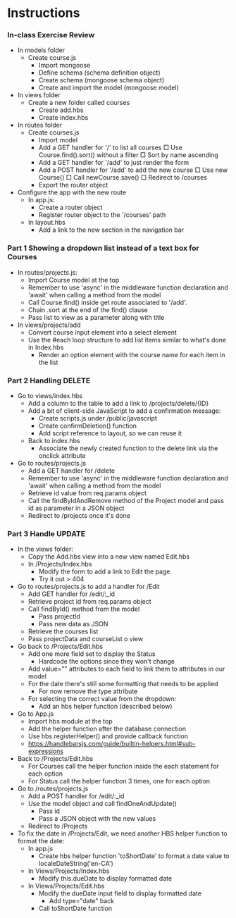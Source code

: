 # Instructions

### In-class Exercise Review

- In models folder
    - Create course.js
        - Import mongoose
        - Define schema (schema definition object)
        - Create schema (mongoose schema object)
        - Create and import the model (mongoose model)
- In views folder
    - Create a new folder called courses
        - Create add.hbs
        - Create index.hbs
- In routes folder
    - Create courses.js
        - Import model
        - Add a GET handler for '/' to list all courses
            □ Use Course.find().sort() without a filter
            □ Sort by name ascending
        - Add a GET handler for '/add' to just render the form
        - Add a POST handler for '/add' to add the new course
            □ Use new Course()
            □ Call newCourse.save()
            □ Redirect to /courses
        - Export the router object
- Configure the app with the new route
    - In app.js:
        - Create a router object
        - Register router object to the '/courses' path
    - In layout.hbs
        - Add a link to the new section in the navigation bar

### Part 1 Showing a dropdown list instead of a text box for Courses

- In routes/projects.js:
    - Import Course model at the top
    - Remember to use 'async' in the middleware function declaration and 'await' when calling a method from the model
    - Call Course.find() inside get route associated to '/add'.
    - Chain .sort at the end of the find() clause
    - Pass list to view as a parameter along with title
- In views/projects/add
    - Convert course input element into a select element
    - Use the #each loop structure to add list items similar to what's done in Index.hbs
        - Render an option element with the course name for each item in the list

### Part 2 Handling DELETE

- Go to views/index.hbs
    - Add a column to the table to add a link to /projects/delete/{ID}
    - Add a bit of client-side JavaScript to add a confirmation message:
        - Create scripts.js under /public/javascript
        - Create confirmDeletion() function
        - Add script reference to layout, so we can reuse it
    - Back to index.hbs
        - Associate the newly created function to the delete link via the onclick attribute
- Go to routes/projects.js
    - Add a GET handler for /delete
    - Remember to use 'async' in the middleware function declaration and 'await' when calling a method from the model
    - Retrieve id value from req.params object
    - Call the findByIdAndRemove method of the Project model and pass id as parameter in a JSON object
    - Redirect to /projects once it's done

### Part 3 Handle UPDATE

- In the views folder:
    - Copy the Add.hbs view into a new view named Edit.hbs
    - In /Projects/Index.hbs
        - Modify the form to add a link to Edit the page
        - Try it out > 404
- Go to routes/projects.js to add a handler for /Edit
    - Add GET handler for /edit/:_id
    - Retrieve project id from req.params object
    - Call findById() method from the model
        - Pass projectId
        - Pass new data as JSON
    - Retrieve the courses list
    - Pass projectData and courseList o view
- Go back to /Projects/Edit.hbs
    - Add one more field set to display the Status
        - Hardcode the options since they won't change
    - Add value="" attributes to each field to link them to attributes in our model
    - For the date there's still some formatting that needs to be applied
        - For now remove the type attribute
    - For selecting the correct value from the dropdown:
        - Add an hbs helper function (described below)
- Go to App.js
    - Import hbs module at the top
    - Add the helper function after the database connection
    - Use hbs.registerHelper() and provide callback function
    - https://handlebarsjs.com/guide/builtin-helpers.html#sub-expressions
- Back to /Projects/Edit.hbs
    - For Courses call the helper function inside the each statement for each option
    - For Status call the helper function 3 times, one for each option
- Go to /routes/projects.js
    - Add a POST handler for /edit/:_id
    - Use the model object and call findOneAndUpdate()
        - Pass id
        - Pass a JSON object with the new values
    - Redirect to /Projects
- To fix the date in /Projects/Edit, we need another HBS helper function to format the date:
    - In app.js
        - Create hbs helper function 'toShortDate' to format a date value to localeDateString('en-CA')
    - In Views/Projects/Index.hbs
        - Modify this.dueDate to display formatted date
    - In Views/Projects/Edit.hbs
        - Modify the dueDate input field to display formatted date
            - Add type="date" back
        - Call toShortDate function